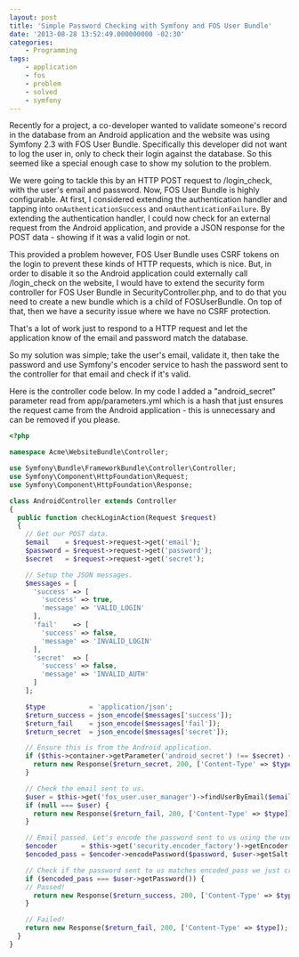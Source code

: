 ```yaml
---
layout: post
title: 'Simple Password Checking with Symfony and FOS User Bundle'
date: '2013-08-28 13:52:49.000000000 -02:30'
categories:
    - Programming
tags:
    - application
    - fos
    - problem
    - solved
    - symfony
---
```

Recently for a project, a co-developer wanted to validate someone's record in the database from an Android application and the website was using Symfony 2.3 with FOS User Bundle. Specifically this developer did not want to log the user in, only to check their login against the database. So this seemed like a special enough case to show my solution to the problem.

We were going to tackle this by an HTTP POST request to /login_check, with the user's email and password. Now, FOS User Bundle is highly configurable. At first, I considered extending the authentication handler and tapping into `onAuthenticationSuccess` and `onAuthenticationFailure`. By extending the authentication handler, I could now check for an external request from the Android application, and provide a JSON response for the POST data - showing if it was a valid login or not.

This provided a problem however, FOS User Bundle uses CSRF tokens on the login to prevent these kinds of HTTP requests, which is nice. But, in order to disable it so the Android application could externally call /login_check on the website, I would have to extend the security form controller for FOS User Bundle in SecurityController.php, and to do that you need to create a new bundle which is a child of FOSUserBundle. On top of that, then we have a security issue where we have no CSRF protection.

That's a lot of work just to respond to a HTTP request and let the application know of the email and password match the database.

So my solution was simple; take the user's email, validate it, then take the password and use Symfony's encoder service to hash the password sent to the controller for that email and check if it's valid.

Here is the controller code below. In my code I added a "android_secret" parameter read from app/parameters.yml which is a hash that just ensures the request came from the Android application - this is unnecessary and can be removed if you please.

```php
<?php

namespace Acme\WebsiteBundle\Controller;

use Symfony\Bundle\FrameworkBundle\Controller\Controller;
use Symfony\Component\HttpFoundation\Request;
use Symfony\Component\HttpFoundation\Response;

class AndroidController extends Controller
{
  public function checkLoginAction(Request $request)
  {
	// Get our POST data.
    $email    = $request->request->get('email');
    $password = $request->request->get('password');
    $secret   = $request->request->get('secret');

	// Setup the JSON messages.
    $messages = [
      'success' => [
        'success' => true,
        'message' => 'VALID_LOGIN'
      ],
      'fail'    => [
        'success' => false,
        'message' => 'INVALID_LOGIN'
      ],
      'secret'  => [
        'success' => false,
        'message' => 'INVALID_AUTH'
      ]
    ];

    $type           = 'application/json';
    $return_success = json_encode($messages['success']);
    $return_fail    = json_encode($messages['fail']);
    $return_secret  = json_encode($messages['secret']);

	// Ensure this is from the Android application.
    if ($this->container->getParameter('android_secret') !== $secret) {
      return new Response($return_secret, 200, ['Content-Type' => $type]);
    }

	// Check the email sent to us.
    $user = $this->get('fos_user.user_manager')->findUserByEmail($email);
    if (null === $user) {
      return new Response($return_fail, 200, ['Content-Type' => $type]);
    }

	// Email passed. Let's encode the password sent to us using the user's salt.
    $encoder      = $this->get('security.encoder_factory')->getEncoder($user);
    $encoded_pass = $encoder->encodePassword($password, $user->getSalt());

	// Check if the password sent to us matches encoded_pass we just created.
    if ($encoded_pass === $user->getPassword()) {
    // Passed!
      return new Response($return_success, 200, ['Content-Type' => $type]);
    }

	// Failed!
    return new Response($return_fail, 200, ['Content-Type' => $type]);
  }
}
```